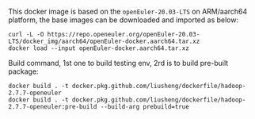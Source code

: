 This docker image is based on the `openEuler-20.03-LTS` on ARM/aarch64 platform,
the base images can be downloaded and imported as below:

```shell script
curl -L -O https://repo.openeuler.org/openEuler-20.03-LTS/docker_img/aarch64/openEuler-docker.aarch64.tar.xz
docker load --input openEuler-docker.aarch64.tar.xz
```

Build command, 1st one to build testing env, 2rd is to build pre-built package:
```shell script
docker build . -t docker.pkg.github.com/liusheng/dockerfile/hadoop-2.7.7-openeuler
docker build . -t docker.pkg.github.com/liusheng/dockerfile/hadoop-2.7.7-openeuler:pre-build --build-arg prebuild=true
```